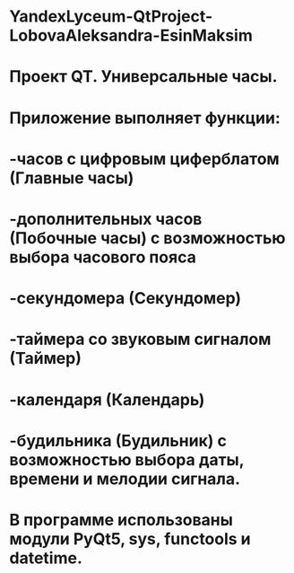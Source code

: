 # YandexLyceum-QtProject-LobovaAleksandra-EsinMaksim
#
# Проект QT. Универсальные часы.
# Приложение выполняет функции:
# -часов с цифровым циферблатом (Главные часы)
# -дополнительных часов (Побочные часы) с возможностью выбора часового пояса
# -секундомера (Секундомер)
# -таймера со звуковым сигналом (Таймер)
# -календаря (Календарь)
# -будильника (Будильник) с возможностью выбора даты, времени и мелодии сигнала.
# В программе использованы модули PyQt5, sys, functools и datetime.
